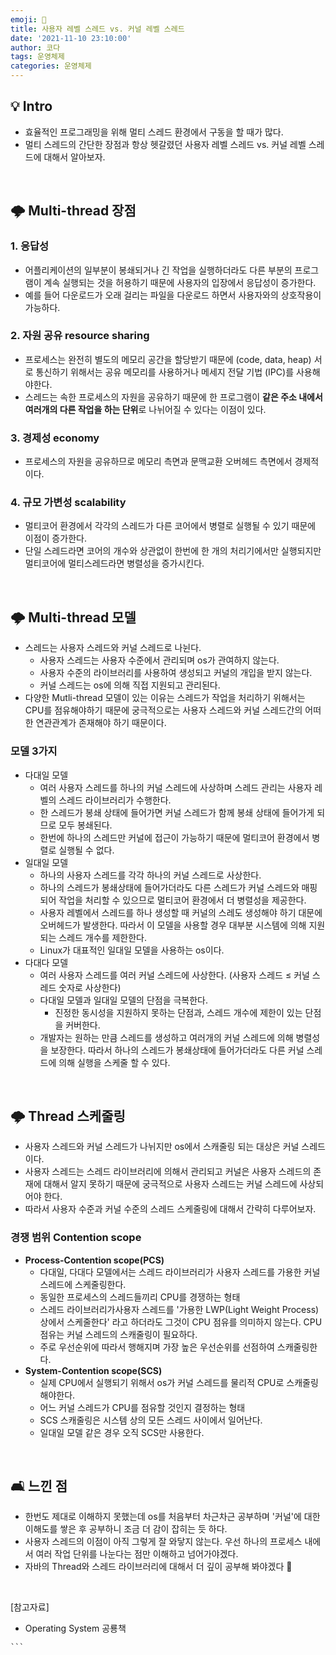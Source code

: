 ```yaml
---
emoji: 🧁
title: 사용자 레벨 스레드 vs. 커널 레벨 스레드
date: '2021-11-10 23:10:00'
author: 코다
tags: 운영체제 
categories: 운영체제
---
```


## 💡 Intro

- 효율적인 프로그래밍을 위해 멀티 스레드 환경에서 구동을 할 때가 많다.
- 멀티 스레드의 간단한 장점과 항상 헷갈렸던 사용자 레벨 스레드 vs. 커널 레벨 스레드에 대해서 알아보자.

<br>

## 🌩 Multi-thread 장점

### 1. 응답성

- 어플리케이션의 일부분이 봉쇄되거나 긴 작업을 실행하더라도 다른 부분의 프로그램이 계속 실행되는 것을 허용하기 때문에 사용자의 입장에서 응답성이 증가한다.
- 예를 들어 다운로드가 오래 걸리는 파일을 다운로드 하면서 사용자와의 상호작용이 가능하다.

### 2. 자원 공유 resource sharing

- 프로세스는 완전히 별도의 메모리 공간을 할당받기 때문에 (code, data, heap) 서로 통신하기 위해서는 공유 메모리를 사용하거나 메세지 전달 기법 (IPC)를 사용해야한다.
- 스레드는 속한 프로세스의 자원을 공유하기 때문에 한 프로그램이 **같은 주소 내에서 여러개의 다른 작업을 하는 단위**로 나뉘어질 수 있다는 이점이 있다.

### 3. 경제성 economy

- 프로세스의 자원을 공유하므로 메모리 측면과 문맥교환 오버헤드 측면에서 경제적이다.

### 4. 규모 가변성 scalability

- 멀티코어 환경에서 각각의 스레드가 다른 코어에서 병렬로 실행될 수 있기 때문에 이점이 증가한다.
- 단일 스레드라면 코어의 개수와 상관없이 한번에 한 개의 처리기에서만 실행되지만 멀티코어에 멀티스레드라면 병렬성을 증가시킨다.

<br>

## 🌩 Multi-thread 모델

- 스레드는 사용자 스레드와 커널 스레드로 나뉜다.
    - 사용자 스레드는 사용자 수준에서 관리되며 os가 관여하지 않는다.
    - 사용자 수준의 라이브러리를 사용하여 생성되고 커널의 개입을 받지 않는다.
    - 커널 스레드는 os에 의해 직접 지원되고 관리된다.
- 다양한 Mutli-thread 모델이 있는 이유는 스레드가 작업을 처리하기 위해서는 CPU를 점유해야하기 때문에 궁극적으로는 사용자 스레드와 커널 스레드간의 어떠한 연관관계가 존재해야 하기 때문이다.

### 모델 3가지

- 다대일 모델
    - 여러 사용자 스레드를 하나의 커널 스레드에 사상하며 스레드 관리는 사용자 레벨의 스레드 라이브러리가 수행한다.
    - 한 스레드가 봉쇄 상태에 들어가면 커널 스레드가 함께 봉쇄 상태에 들어가게 되므로 모두 봉쇄된다.
    - 한번에 하나의 스레드만 커널에 접근이 가능하기 때문에 멀티코어 환경에서 병렬로 실행될 수 없다.
- 일대일 모델
    - 하나의 사용자 스레드를 각각 하나의 커널 스레드로 사상한다.
    - 하나의 스레드가 봉쇄상태에 들어가더라도 다른 스레드가 커널 스레드와 매핑되어 작업을 처리할 수 있으므로 멀티코어 환경에서 더 병렬성을 제공한다.
    - 사용자 레벨에서 스레드를 하나 생성할 때 커널의 스레도 생성해야 하기 대문에 오버헤드가 발생한다. 따라서 이 모델을 사용할 경우 대부분 시스템에 의해 지원되는 스레드 개수를 제한한다.
    - Linux가 대표적인 일대일 모델을 사용하는 os이다.
- 다대다 모델
    - 여러 사용자 스레드를 여러 커널 스레드에 사상한다. (사용자 스레드 ≤ 커널 스레드 숫자로 사상한다)
    - 다대일 모델과 일대일 모델의 단점을 극복한다.
        - 진정한 동시성을 지원하지 못하는 단점과, 스레드 개수에 제한이 있는 단점을 커버한다.
    - 개발자는 원하는 만큼 스레드를 생성하고 여러개의 커널 스레드에 의해 병렬성을 보장한다. 따라서 하나의 스레드가 봉쇄상태에 들어가더라도 다른 커널 스레드에 의해 실행을 스케줄 할 수 있다.

<br>

## 🌩 Thread 스케줄링

- 사용자 스레드와 커널 스레드가 나뉘지만 os에서 스캐줄링 되는 대상은 커널 스레드이다.
- 사용자 스레드는 스레드 라이브러리에 의해서 관리되고 커널은 사용자 스레드의 존재에 대해서 알지 못하기 때문에 궁극적으로 사용자 스레드는 커널 스레드에 사상되어야 한다.
- 따라서 사용자 수준과 커널 수준의 스레드 스케줄링에 대해서 간략히 다루어보자.

### 경쟁 범위 Contention scope

- **Process-Contention scope(PCS)**
    - 다대일, 다대다 모델에서는 스레드 라이브러리가 사용자 스레드를 가용한 커널 스레드에 스케줄링한다.
    - 동일한 프로세스의 스레드들끼리 CPU를 경쟁하는 형태
    - 스레드 라이브러리가사용자 스레드를 '가용한 LWP(Light Weight Process) 상에서 스케줄한다' 라고 하더라도 그것이 CPU 점유를 의미하지 않는다. CPU 점유는 커널 스레드의 스캐줄링이 필요하다.
    - 주로 우선순위에 따라서 행해지며 가장 높은 우선순위를 선점하여 스캐줄링한다.
- **System-Contention scope(SCS)**
    - 실제 CPU에서 실행되기 위해서 os가 커널 스레드를 물리적 CPU로 스캐줄링 해야한다.
    - 어느 커널 스레드가 CPU를 점유할 것인지 결정하는 형태
    - SCS 스캐줄링은 시스템 상의 모든 스레드 사이에서 일어난다.
    - 일대일 모델 같은 경우 오직 SCS만 사용한다.

<br>

## 🛋 느낀 점

- 한번도 제대로 이해하지 못했는데 os를 처음부터 차근차근 공부하며 '커널'에 대한 이해도를 쌓은 후 공부하니 조금 더 감이 잡히는 듯 하다.
- 사용자 스레드의 이점이 아직 그렇게 잘 와닿지 않는다. 우선 하나의 프로세스 내에서 여러 작업 단위를 나눈다는 점만 이해하고 넘어가야겠다.
- 자바의 Thread와 스레드 라이브러리에 대해서 더 깊이 공부해 봐야겠다 🙌

<br>

[참고자료]
- Operating System 공룡책 

```toc
```  